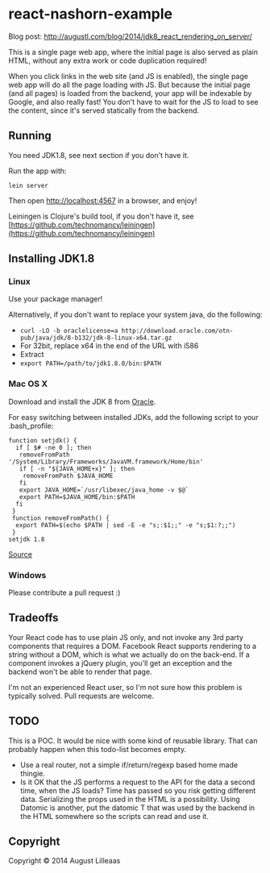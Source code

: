 # react-nashorn-example

Blog post: http://augustl.com/blog/2014/jdk8_react_rendering_on_server/

This is a single page web app, where the initial page is also served as plain HTML, without any extra work or code duplication required!

When you click links in the web site (and JS is enabled), the single page web app will do all the page loading with JS. But because the initial page (and all pages) is loaded from the backend, your app will be indexable by Google, and also really fast! You don't have to wait for the JS to load to see the content, since it's served statically from the backend.

## Running

You need JDK1.8, see next section if you don't have it.

Run the app with:

    lein server

Then open [http://localhost:4567](http://localhost:4567) in a browser, and enjoy!

Leiningen is Clojure's build tool, if you don't have it, see [https://github.com/technomancy/leiningen](https://github.com/technomancy/leiningen)

## Installing JDK1.8

### Linux

Use your package manager!

Alternatively, if you don't want to replace your system java, do the following:

* `curl -LO -b oraclelicense=a http://download.oracle.com/otn-pub/java/jdk/8-b132/jdk-8-linux-x64.tar.gz`
* For 32bit, replace x64 in the end of the URL with i586
* Extract
* `export PATH=/path/to/jdk1.8.0/bin:$PATH`

### Mac OS X

Download and install the JDK 8 from [Oracle](http://www.oracle.com/technetwork/java/javase/downloads/jdk8-downloads-2133151.html).

For easy switching between installed JDKs, add the following script to your .bash_profile:

	function setjdk() {
	  if [ $# -ne 0 ]; then
	   removeFromPath '/System/Library/Frameworks/JavaVM.framework/Home/bin'
	   if [ -n "${JAVA_HOME+x}" ]; then
	    removeFromPath $JAVA_HOME
	   fi
	   export JAVA_HOME=`/usr/libexec/java_home -v $@`
	   export PATH=$JAVA_HOME/bin:$PATH
	  fi
	 }
	 function removeFromPath() {
	  export PATH=$(echo $PATH | sed -E -e "s;:$1;;" -e "s;$1:?;;")
	 }
	setjdk 1.8

[Source](http://www.jayway.com/2014/01/15/how-to-switch-jdk-version-on-mac-os-x-maverick/)

### Windows

Please contribute a pull request :)

## Tradeoffs

Your React code has to use plain JS only, and not invoke any 3rd party components that requires a DOM. Facebook React supports rendering to a string without a DOM, which is what we actually do on the back-end. If a component invokes a jQuery plugin, you'll get an exception and the backend won't be able to render that page.

I'm not an experienced React user, so I'm not sure how this problem is typically solved. Pull requests are welcome.

## TODO

This is a POC. It would be nice with some kind of reusable library. That can probably happen when this todo-list becomes empty.

* Use a real router, not a simple if/return/regexp based home made thingie.
* Is it OK that the JS performs a request to the API for the data a second time, when the JS loads? Time has passed so you risk getting different data. Serializing the props used in the HTML is a possibility. Using Datomic is another, put the datomic T that was used by the backend in the HTML somewhere so the scripts can read and use it.

## Copyright

Copyright © 2014 August Lilleaas

